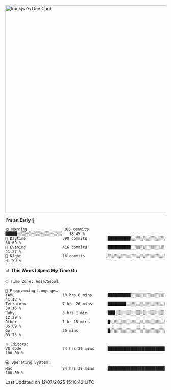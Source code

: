 <a href="https://app.daily.dev/kuckhwancho"><img src="https://api.daily.dev/devcards/v2/efef39c8028947428b3c0b486b9cd9b6.png?r=iz2&type=wide" width="652" alt="kuckjwi's Dev Card"/></a>

<!--START_SECTION:waka-->
**I'm an Early 🐤** 

```text
🌞 Morning                186 commits         █████░░░░░░░░░░░░░░░░░░░░   18.45 % 
🌆 Daytime                390 commits         ██████████░░░░░░░░░░░░░░░   38.69 % 
🌃 Evening                416 commits         ██████████░░░░░░░░░░░░░░░   41.27 % 
🌙 Night                  16 commits          ░░░░░░░░░░░░░░░░░░░░░░░░░   01.59 % 
```


📊 **This Week I Spent My Time On** 

```text
🕑︎ Time Zone: Asia/Seoul

💬 Programming Languages: 
YAML                     10 hrs 8 mins       ██████████░░░░░░░░░░░░░░░   41.13 % 
Terraform                7 hrs 26 mins       ████████░░░░░░░░░░░░░░░░░   30.16 % 
Ruby                     3 hrs 1 min         ███░░░░░░░░░░░░░░░░░░░░░░   12.29 % 
Other                    1 hr 15 mins        █░░░░░░░░░░░░░░░░░░░░░░░░   05.09 % 
Go                       55 mins             █░░░░░░░░░░░░░░░░░░░░░░░░   03.75 % 

🔥 Editors: 
VS Code                  24 hrs 39 mins      █████████████████████████   100.00 % 

💻 Operating System: 
Mac                      24 hrs 39 mins      █████████████████████████   100.00 % 
```


 Last Updated on 12/07/2025 15:10:42 UTC
<!--END_SECTION:waka-->
